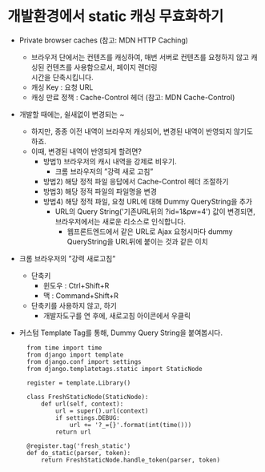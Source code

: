 # 개발환경에서 static 캐싱 무효화하기

- Private browser caches (참고: MDN HTTP Caching)
    - 브라우저 단에서는 컨텐츠를 캐싱하여, 매번 서버로 컨텐츠를 요청하지 않고 캐싱된 컨텐츠를 사용함으로서, 페이지 렌더링<br>
      시간을 단축시킵니다.
    - 캐싱 Key : 요청 URL
    - 캐싱 만료 정책 : Cache-Control 헤더 (참고: MDN Cache-Control)


- 개발할 때에는, 쉴새없이 변경되는 ~
    - 하지만, 종종 이전 내역이 브라우저 캐싱되어, 변경된 내역이 반영되지 않기도 하죠.
    - 이때, 변경된 내역이 반영되게 할려면?
        - 방법1) 브라우저의 캐시 내역을 강제로 비우기.
            - 크롬 브라우저의 ”강력 새로 고침”
        - 방법2) 해당 정적 파일 응답에서 Cache-Control 헤더 조절하기
        - 방법3) 해당 정적 파일의 파일명을 변경
        - 방법4) 해당 정적 파일, 요청 URL에 대해 Dummy QueryString을 추가
            - URL의 Query String('기존URL뒤의 ?id=1&pw=4') 값이 변경되면, 브라우저에서는 새로운 리소스로 인식합니다.
                - 웹프론트엔드에서 같은 URL로 Ajax 요청시마다 dummy QueryString을 URL뒤에 붙이는 것과 같은 이치

- 크롬 브라우저의 ”강력 새로고침”
    - 단축키
        - 윈도우 : Ctrl+Shift+R
        - 맥 : Command+Shift+R
    - 단축키를 사용하지 않고, 하기
        - 개발자도구를 연 후에, 새로고침 아이콘에서 우클릭


- 커스텀 Template Tag를 통해, Dummy Query String을 붙여봅시다.

        from time import time
        from django import template
        from django.conf import settings
        from django.templatetags.static import StaticNode
        
        register = template.Library()
        
        class FreshStaticNode(StaticNode):
            def url(self, context):
                url = super().url(context)
                if settings.DEBUG:
                    url += '?_={}'.format(int(time()))
                return url
        
        @register.tag('fresh_static')
        def do_static(parser, token):
            return FreshStaticNode.handle_token(parser, token)
        